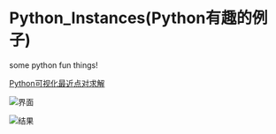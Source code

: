 # Python_Instances(Python有趣的例子)
some python fun things!





[Python可视化最近点对求解](Near_Points/README.md)

![界面](https://i.loli.net/2020/09/14/wOhoRp3uBieSWfZ.png)

![结果](https://i.loli.net/2020/09/14/NsrXfRvQKPjIWB5.png)

